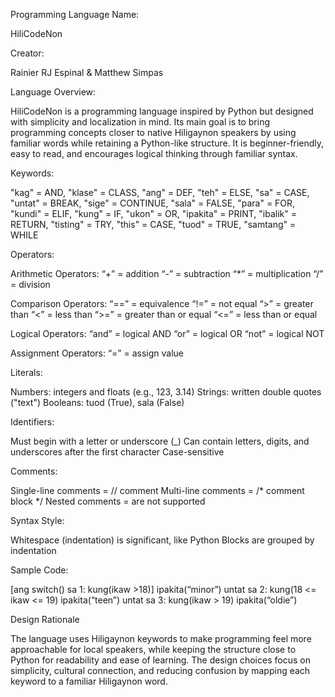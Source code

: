 Programming Language Name: 

HiliCodeNon

Creator:

Rainier RJ Espinal & Matthew Simpas

Language Overview:

HiliCodeNon is a programming language inspired by Python but designed with simplicity and localization in mind. Its main goal is to bring programming concepts closer to native Hiligaynon speakers by using familiar words while retaining a Python-like structure. It is beginner-friendly, easy to read, and encourages logical thinking through familiar syntax.

Keywords:

"kag" = AND,
"klase" = CLASS,
"ang" = DEF,
"teh" = ELSE,
"sa" = CASE,
"untat" = BREAK,
"sige" = CONTINUE,
"sala" = FALSE,
"para" = FOR,
"kundi" = ELIF,
"kung" = IF,
"ukon" = OR,
"ipakita" = PRINT,
"ibalik" = RETURN,
"tisting" = TRY,
"this" = CASE,
"tuod" = TRUE,
"samtang" = WHILE

Operators:

Arithmetic Operators:
“+” = addition
“-” = subtraction
“*” = multiplication
“/” = division

Comparison Operators:
“==” = equivalence
“!=” = not equal
“>” = greater than
“<” = less than
“>=” = greater than or equal
“<=” = less than or equal

Logical Operators:
“and” = logical AND
“or” = logical OR
“not” = logical NOT

Assignment Operators:
“=” = assign value

Literals:

Numbers: integers and floats (e.g., 123, 3.14)
Strings: written double quotes ("text")
Booleans: tuod (True), sala (False)

Identifiers:

Must begin with a letter or underscore (_)
Can contain letters, digits, and underscores after the first character
Case-sensitive

Comments:

Single-line comments = // comment
Multi-line comments = /* comment block */
Nested comments = are not supported

Syntax Style:

Whitespace (indentation) is significant, like Python
Blocks are grouped by indentation

Sample Code:

[ang switch()
sa 1:
kung(ikaw >18)]
	ipakita(“minor”)
	untat
sa 2:
kung(18 <= ikaw <= 19)
ipakita(“teen”)
untat
sa 3:
	kung(ikaw > 19)
			ipakita(“oldie”)

Design Rationale

The language uses Hiligaynon keywords to make programming feel more approachable for local speakers, while keeping the structure close to Python for readability and ease of learning. The design choices focus on simplicity, cultural connection, and reducing confusion by mapping each keyword to a familiar Hiligaynon word.
